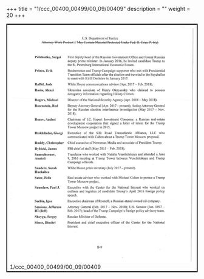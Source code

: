 +++
title = "1/ccc_00400_00499/00_09/00409"
description = ""
weight = 20
+++

<table style="border:2px solid black;max-width:800px;max-height:800px;" 
><tr><td>
<img class="center-fit-jpg"
src="/jpg_/jpg_mueller_report_searchable_409.jpg">
1/ccc_00400_00499/00_09/00409
</img></td></tr></table>
